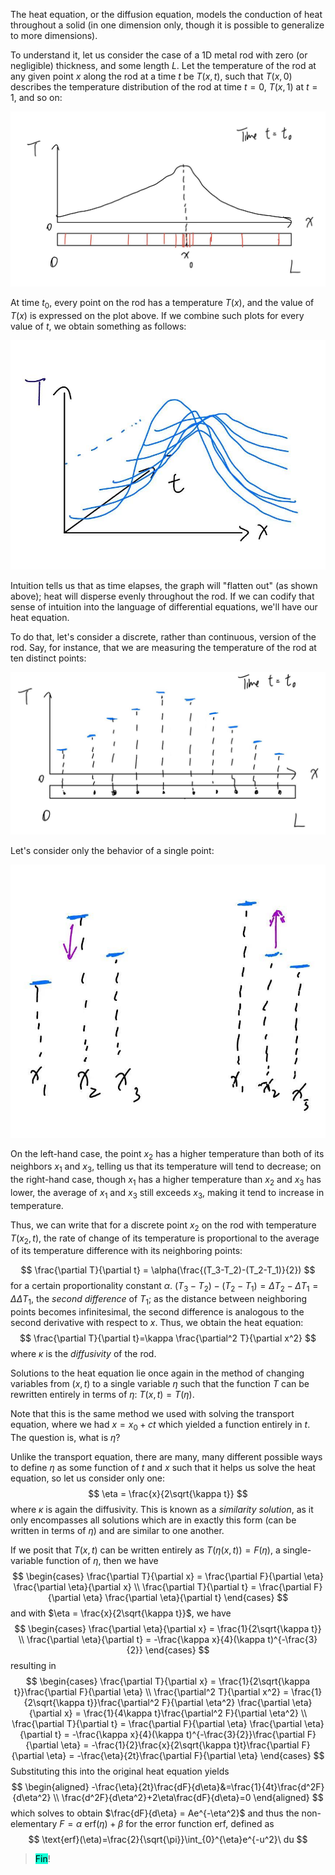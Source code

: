 
The heat equation, or the diffusion equation, models the conduction of heat throughout a solid (in one dimension only, though it is possible to generalize to more dimensions). 

To understand it, let us consider the case of a 1D metal rod with zero (or negligible) thickness, and some length $L$. Let the temperature of the rod at any given point $x$ along the rod at a time $t$ be $T(x,t)$, such that $T(x,0)$ describes the temperature distribution of the rod at time $t=0$, $T(x,1)$ at $t=1$, and so on:

![](assets/images/DE-ch4-heat1.jpg)

At time $t_0$, every point on the rod has a temperature $T(x)$, and the value of $T(x)$ is expressed on the plot above. If we combine such plots for every value of $t$, we obtain something as follows:

![](assets/images/DE-ch4-heat2.jpg)

Intuition tells us that as time elapses, the graph will "flatten out" (as shown above); heat will disperse evenly throughout the rod. If we can codify that sense of intuition into the language of differential equations, we'll have our heat equation. 

To do that, let's consider a discrete, rather than continuous, version of the rod. Say, for instance, that we are measuring the temperature of the rod at ten distinct points:

![](assets/images/DE-ch4-heat3.jpg)

Let's consider only the behavior of a single point:

![](assets/images/DE-ch4-heat4.jpg)

On the left-hand case, the point $x_2$ has a higher temperature than both of its neighbors $x_1$ and $x_3$, telling us that its temperature will tend to decrease; on the right-hand case, though $x_1$ has a higher temperature than $x_2$ and $x_3$ has lower, the average of $x_1$ and $x_3$ still exceeds $x_3$, making it tend to increase in temperature. 

Thus, we can write that for a discrete point $x_2$ on the rod with temperature $T(x_2,t)$, the rate of change of its temperature is proportional to the average of its temperature difference with its neighboring points:

$$
    \frac{\partial T}{\partial t} = \alpha(\frac{(T_3-T_2)-(T_2-T_1)}{2})
$$
for a certain proportionality constant $\alpha$. $(T_3-T_2)-(T_2-T_1) = \Delta T_2 - \Delta T_1 = \Delta \Delta T_1$, the *second difference* of $T_1$; as the distance between neighboring points becomes infinitesimal, the second difference is analogous to the second derivative with respect to $x$. Thus, we obtain the heat equation: 
$$
    \frac{\partial T}{\partial t}=\kappa \frac{\partial^2 T}{\partial x^2}
$$
where $\kappa$ is the *diffusivity* of the rod. 

Solutions to the heat equation lie once again in the method of changing variables from $(x,t)$ to a single variable $\eta$ such that the function $T$ can be rewritten entirely in terms of $\eta$: $T(x,t)=T(\eta)$. 

Note that this is the same method we used with solving the transport equation, where we had $x = x_0 + ct$ which yielded a function entirely in $t$. The question is, what is $\eta$? 

Unlike the transport equation, there are many, many different possible ways to define $\eta$ as some function of $t$ and $x$ such that it helps us solve the heat equation, so let us consider only one:
$$
    \eta = \frac{x}{2\sqrt{\kappa t}}
$$
where $\kappa$ is again the diffusivity. This is known as a *similarity solution*, as it only encompasses all solutions which are in exactly this form (can be written in terms of $\eta$) and are similar to one another. 

If we posit that $T(x,t)$ can be written entirely as $T(\eta(x,t))=F(\eta)$, a single-variable function of $\eta$, then we have
$$
    \begin{cases}
        \frac{\partial T}{\partial x} = \frac{\partial F}{\partial \eta} \frac{\partial \eta}{\partial x} \\
        \frac{\partial T}{\partial t} = \frac{\partial F}{\partial \eta} \frac{\partial \eta}{\partial t}
    \end{cases}
$$
and with $\eta = \frac{x}{2\sqrt{\kappa t}}$, we have 
$$
    \begin{cases}
        \frac{\partial \eta}{\partial x} = \frac{1}{2\sqrt{\kappa t}} \\
        \frac{\partial \eta}{\partial t} = -\frac{\kappa x}{4}(\kappa t)^{-\frac{3}{2}}
    \end{cases}
$$
resulting in
$$
    \begin{cases}
        \frac{\partial T}{\partial x} = \frac{1}{2\sqrt{\kappa t}}\frac{\partial F}{\partial \eta} \\
        \frac{\partial^2 T}{\partial x^2} = \frac{1}{2\sqrt{\kappa t}}\frac{\partial^2 F}{\partial \eta^2} \frac{\partial \eta}{\partial x} = \frac{1}{4\kappa t}\frac{\partial^2 F}{\partial \eta^2} \\
        \frac{\partial T}{\partial t} = \frac{\partial F}{\partial \eta} \frac{\partial \eta}{\partial t} = -\frac{\kappa x}{4}(\kappa t)^{-\frac{3}{2}}\frac{\partial F}{\partial \eta} = -\frac{1}{2}\frac{x}{2\sqrt{\kappa t}t}\frac{\partial F}{\partial \eta} = -\frac{\eta}{2t}\frac{\partial F}{\partial \eta}
    \end{cases}
$$
Substituting this into the original heat equation yields
$$
    \begin{aligned}
        -\frac{\eta}{2t}\frac{dF}{d\eta}&=\frac{1}{4t}\frac{d^2F}{d\eta^2} \\
        \frac{d^2F}{d\eta^2}+2\eta\frac{dF}{d\eta}=0
    \end{aligned}
$$
which solves to obtain $\frac{dF}{d\eta} = Ae^{-\eta^2}$ and thus the non-elementary $F=\alpha\ \text{erf}(\eta) + \beta$ for the error function erf, defined as 
$$
    \text{erf}(\eta)=\frac{2}{\sqrt{\pi}}\int_{0}^{\eta}e^{-u^2}\ du
$$

> <span style="background-color: #12ffd7; color: black;">Fin</span>!
